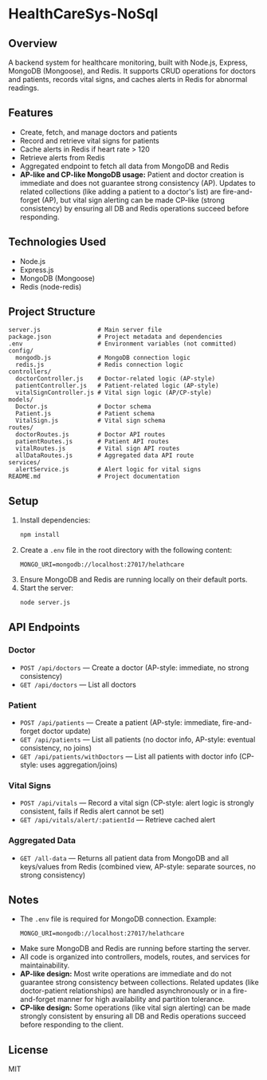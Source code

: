 # HealthCareSys-NoSql

## Overview

A backend system for healthcare monitoring, built with Node.js, Express, MongoDB (Mongoose), and Redis. It supports CRUD operations for doctors and patients, records vital signs, and caches alerts in Redis for abnormal readings.

## Features

- Create, fetch, and manage doctors and patients
- Record and retrieve vital signs for patients
- Cache alerts in Redis if heart rate > 120
- Retrieve alerts from Redis
- Aggregated endpoint to fetch all data from MongoDB and Redis
- **AP-like and CP-like MongoDB usage:** Patient and doctor creation is immediate and does not guarantee strong consistency (AP). Updates to related collections (like adding a patient to a doctor's list) are fire-and-forget (AP), but vital sign alerting can be made CP-like (strong consistency) by ensuring all DB and Redis operations succeed before responding.

## Technologies Used

- Node.js
- Express.js
- MongoDB (Mongoose)
- Redis (node-redis)

## Project Structure

```
server.js                # Main server file
package.json             # Project metadata and dependencies
.env                     # Environment variables (not committed)
config/
  mongodb.js             # MongoDB connection logic
  redis.js               # Redis connection logic
controllers/
  doctorController.js    # Doctor-related logic (AP-style)
  patientController.js   # Patient-related logic (AP-style)
  vitalSignController.js # Vital sign logic (AP/CP-style)
models/
  Doctor.js              # Doctor schema
  Patient.js             # Patient schema
  VitalSign.js           # Vital sign schema
routes/
  doctorRoutes.js        # Doctor API routes
  patientRoutes.js       # Patient API routes
  vitalRoutes.js         # Vital sign API routes
  allDataRoutes.js       # Aggregated data API route
services/
  alertService.js        # Alert logic for vital signs
README.md                # Project documentation
```

## Setup

1. Install dependencies:
   ```sh
   npm install
   ```
2. Create a `.env` file in the root directory with the following content:
   ```
   MONGO_URI=mongodb://localhost:27017/helathcare
   ```
3. Ensure MongoDB and Redis are running locally on their default ports.
4. Start the server:
   ```sh
   node server.js
   ```

## API Endpoints

### Doctor

- `POST /api/doctors` — Create a doctor (AP-style: immediate, no strong consistency)
- `GET /api/doctors` — List all doctors

### Patient

- `POST /api/patients` — Create a patient (AP-style: immediate, fire-and-forget doctor update)
- `GET /api/patients` — List all patients (no doctor info, AP-style: eventual consistency, no joins)
- `GET /api/patients/withDoctors` — List all patients with doctor info (CP-style: uses aggregation/joins)

### Vital Signs

- `POST /api/vitals` — Record a vital sign (CP-style: alert logic is strongly consistent, fails if Redis alert cannot be set)
- `GET /api/vitals/alert/:patientId` — Retrieve cached alert

### Aggregated Data

- `GET /all-data` — Returns all patient data from MongoDB and all keys/values from Redis (combined view, AP-style: separate sources, no strong consistency)

## Notes

- The `.env` file is required for MongoDB connection. Example:
  ```
  MONGO_URI=mongodb://localhost:27017/helathcare
  ```
- Make sure MongoDB and Redis are running before starting the server.
- All code is organized into controllers, models, routes, and services for maintainability.
- **AP-like design:** Most write operations are immediate and do not guarantee strong consistency between collections. Related updates (like doctor-patient relationships) are handled asynchronously or in a fire-and-forget manner for high availability and partition tolerance.
- **CP-like design:** Some operations (like vital sign alerting) can be made strongly consistent by ensuring all DB and Redis operations succeed before responding to the client.

## License

MIT

